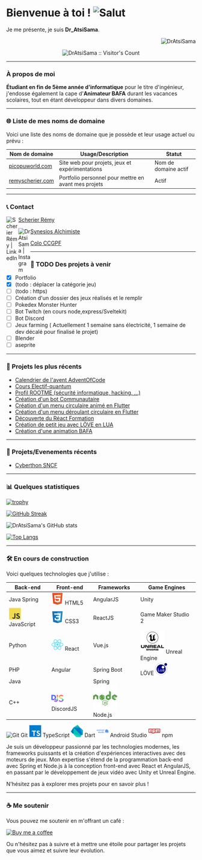 # Bienvenue à toi ! <img src="https://media.giphy.com/media/hvRJCLFzcasrR4ia7z/giphy.gif" width="30px" alt="Salut"> 
Je me présente, je suis **__Dr_AtsiSama__**. 

<p align="right"> 
  <img src="https://komarev.com/ghpvc/?username=DarekaSama&style=plastic&color=blueviolet&label=Nombre+de+visite+du+profil+:" alt="DrAtsiSama"> 
</p> 
<p align="center">
  <img src="https://profile-counter.glitch.me/{DarekaSama}/count.svg" alt="DrAtsiSama :: Visitor's Count">
</p>

---

### À propos de moi

**Étudiant en fin de 5ème année d'informatique** pour le titre d'ingénieur, j'endosse également la cape d'**Animateur BAFA** durant les vacances scolaires, tout en étant développeur dans divers domaines.

<!-- 
  Anciennes références et images (commentées) :
  - https://stackshare.io/
  - https://medium.com/
  - https://dev.to/
  - <p align="center"><img src="https://thumbs.gfycat.com/GoodnaturedFondGaur-size_restricted.gif" alt="Synthwave" height="300" width="500"></p>
  - <img align='right' src="https://media.giphy.com/media/ieyl9zmCjO4b4t6qoY/giphy.gif" width="230">
  - https://devicon.dev/
  - https://img.shields.io/badge/Discord-7289DA?style=for-the-badge&logo=discord&logoColor=white
  - https://dev.to/envoy_/150-badges-for-github-pnk
  - ![Example 3](https://raw.githubusercontent.com/DrAtsiSama/github-profile-header-generator/main/social/examples/example-3.png)
-->

---

### 🌐 Liste de mes noms de domaine

Voici une liste des noms de domaine que je possède et leur usage actuel ou prévu :

| **Nom de domaine**                                  | **Usage/Description**                               | **Statut**           |
|-----------------------------------------------------|-----------------------------------------------------|----------------------|
| [picopuworld.com](http://picopuworld.com)           | Site web pour projets, jeux et expérimentations     | Nom de domaine actif |
| [remyscherier.com](http://remyscherier.com:3000/)   | Portfolio personnel pour mettre en avant mes projets  | Actif                |

---

### 📞 Contact

<a href="https://www.linkedin.com/in/scherierremy" target="_blank">
  <img align="left" alt="Scherier Rémy | LinkedIn" width="32" src="https://cdn.jsdelivr.net/npm/simple-icons@v3/icons/linkedin.svg" />
</a> 

[Scherier Rémy](https://www.linkedin.com/in/scherierremy)

<a href="https://www.instagram.com/synesios_alchimiste/" target="_blank">
  <img align="left" alt="DrAtsiSama | Instagram" width="32" src="https://cdn.jsdelivr.net/npm/simple-icons@v3/icons/instagram.svg" />
</a>

[Synesios Alchimiste](https://www.instagram.com/synesios_alchimiste/)


[Colo CCGPF](https://recrutement-sej.ccgpfcheminots.com/front-identifier.html)

---

### 📝 TODO Des projets à venir

- [x] Portfolio
- [x] (todo : déplacer la catégorie jeu)
- [ ] (todo : https)
- [ ] Création d'un dossier des jeux réalisés et le remplir
- [ ] Pokedex Monster Hunter
- [ ] Bot Twitch (en cours node,express/Sveltekit)
- [ ] Bot Discord
- [ ] Jeux farming ( Actuellement 1 semaine sans électricité, 1 semaine de dev décalé pour finalisé le projet)
- [ ] Blender
- [ ] aseprite

---

### 🚀 Projets les plus récents

<!-- Projet:START -->
- [Calendrier de l'avent AdventOfCode](https://github.com/DrAtsiSama/AdventOfCode)
- [Cours Electif-quantum](https://github.com/DrAtsiSama/Electif-quantum)
- [Profil ROOTME (sécurité informatique, hacking, ...)](https://www.root-me.org/Dr_AtsiSama)
- [Création d'un bot Communautaire](https://github.com/DrAtsiSama/Opal_BotDiscord)
- [Création d'un menu circulaire animé en Flutter](https://github.com/DrAtsiSama/GameAndPrograming/tree/main/Flutter/AnimatedCircularMenu)
- [Création d'un menu déroulant circulaire en Flutter](https://github.com/DrAtsiSama/GameAndPrograming/tree/main/Flutter/NavBarSpinCircle)
- [Découverte du Réact Formation](https://github.com/DrAtsiSama/GameAndPrograming/tree/main/React/Cours)
- [Création de petit jeu avec LÖVE en LUA](https://github.com/DrAtsiSama/GameAndPrograming/tree/main/L%C3%96VE-LUA)
- [Création d'une animation BAFA](https://github.com/DrAtsiSama/GameAndPrograming/tree/main/EscapeGame)
<!-- Projet:END -->

---

### 🚀 Projets/Evenements récents
- [Cyberthon SNCF](https://www.twitch.tv/sncfgaming)

---

### 📊 Quelques statistiques

[![trophy](https://github-profile-trophy.vercel.app/?username=DrAtsiSama&theme=onedark)](https://github.com/ryo-ma/github-profile-trophy)

[![GitHub Streak](http://github-readme-streak-stats.herokuapp.com?user=DrAtsiSama&theme=dark&hide_border=true&date_format=j%20M%5B%20Y%5D)](https://git.io/streak-stats)

![DrAtsiSama's GitHub stats](https://github-readme-stats.vercel.app/api?username=DrAtsiSama&show_icons=true&theme=dark)

[![Top Langs](https://github-readme-stats.vercel.app/api/top-langs/?username=DrAtsiSama&layout=compact)](https://github.com/DrAtsiSama/github-readme-stats)

---

### 🛠 En cours de construction

Voici quelques technologies que j'utilise :

| **Back-end** | **Front-end** | **Frameworks** | **Game Engines** |
|--------------|---------------|----------------|--------------------|
| Java Spring  | <img src="https://raw.githubusercontent.com/devicons/devicon/master/icons/html5/html5-original.svg" alt="HTML5" width="32" height="32"/> HTML5 | AngularJS | Unity |
| <img src="https://raw.githubusercontent.com/devicons/devicon/master/icons/javascript/javascript-original.svg" alt="JavaScript" width="32" height="32"/> JavaScript | <img src="https://raw.githubusercontent.com/devicons/devicon/master/icons/css3/css3-original.svg" alt="CSS3" width="32" height="32"/> CSS3 | ReactJS | Game Maker Studio 2 |
| Python       | <img src="https://raw.githubusercontent.com/devicons/devicon/master/icons/react/react-original.svg" alt="React" width="32" height="32"/> React | Vue.js | <img src="https://github.com/devicons/devicon/blob/master/icons/unrealengine/unrealengine-original-wordmark.svg" alt="Unreal Engine" width="64" height="64"/> Unreal Engine |
| PHP          | Angular       | Spring Boot  | LÖVE <img src="https://github.com/devicons/devicon/blob/master/icons/lua/lua-plain-wordmark.svg" alt="Lua" width="32" height="32"/> |
| Java         |               | Spring       |                    |
| C++          | <img src="https://github.com/devicons/devicon/blob/master/icons/discordjs/discordjs-original.svg" alt="DiscordJS" width="32" height="32"/> DiscordJS | <img src="https://github.com/devicons/devicon/blob/master/icons/nodejs/nodejs-plain-wordmark.svg" alt="Node.js" width="64" height="64"/> Node.js |  |

<p align="left">
  <img src="https://www.vectorlogo.zone/logos/git-scm/git-scm-icon.svg" alt="Git" width="32" height="32"/> Git
  <img src="https://raw.githubusercontent.com/devicons/devicon/master/icons/typescript/typescript-original.svg" alt="TypeScript" width="32" height="32"/> TypeScript
  <img src="https://github.com/devicons/devicon/blob/master/icons/dart/dart-original.svg" alt="Dart" width="32" height="32"/> Dart
  <img src="https://github.com/devicons/devicon/blob/master/icons/androidstudio/androidstudio-plain-wordmark.svg" alt="Android Studio" width="32" height="32"/> Android Studio
  <img src="https://github.com/devicons/devicon/blob/master/icons/npm/npm-original-wordmark.svg" alt="npm" width="32" height="32"/> npm
</p>

Je suis un développeur passionné par les technologies modernes, les frameworks puissants et la création d'expériences interactives avec des moteurs de jeux. Mon expertise s'étend de la programmation back-end avec Spring et Node.js à la conception front-end avec React et AngularJS, en passant par le développement de jeux vidéo avec Unity et Unreal Engine.

N'hésitez pas à explorer mes projets pour en savoir plus !

---

### ☕ Me soutenir

Vous pouvez me soutenir en m'offrant un café :

[![Buy me a coffee](https://img.buymeacoffee.com/button-api/?text=Buy%20me%20a%20coffee&emoji=&slug=DrAtsiSama&button_colour=FFDD00&font_colour=000000&font_family=Cookie&outline_colour=000000&coffee_colour=ffffff)](https://www.buymeacoffee.com/DrAtsiSama)

Ou n'hésitez pas à suivre et à mettre une étoile pour partager les projets que vous aimez et suivre leur évolution.
